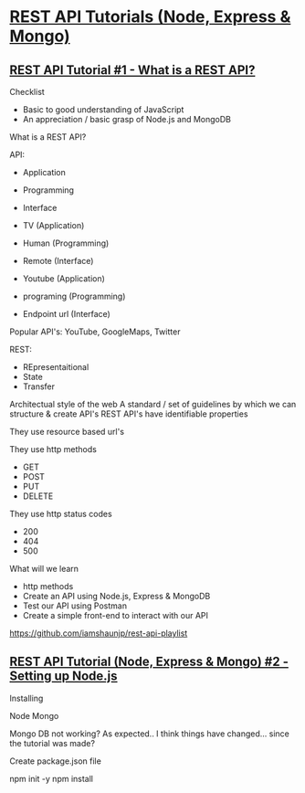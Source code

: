 # [REST API Tutorials (Node, Express & Mongo)](https://www.youtube.com/playlist?list=PL4cUxeGkcC9jBcybHMTIia56aV21o2cZ8)

## [REST API Tutorial #1 - What is a REST API?](https://www.youtube.com/watch?v=BRdcRFvuqsE&list=PL4cUxeGkcC9jBcybHMTIia56aV21o2cZ8&index=1)

Checklist
- Basic to good understanding of JavaScript
- An appreciation / basic grasp of Node.js and MongoDB

What is a REST API?

API:

- Application
- Programming
- Interface

- TV (Application) 
- Human (Programming)
- Remote (Interface)

- Youtube (Application) 
- programing (Programming)
- Endpoint url (Interface)

Popular API's: YouTube, GoogleMaps, Twitter

REST:
- REpresentaitional 
- State
- Transfer

Architectual style of the web
A standard / set of guidelines by which we can structure & create API's
REST API's have identifiable properties

They use resource based url's

They use http methods
- GET
- POST
- PUT
- DELETE

They use http status codes
- 200
- 404
- 500

What will we learn
- http methods
- Create an API using Node.js, Express & MongoDB
- Test our API using Postman
- Create a simple front-end to interact with our API

https://github.com/iamshaunjp/rest-api-playlist

## [REST API Tutorial (Node, Express & Mongo) #2 -Setting up Node.js](https://www.youtube.com/watch?v=A5fiWcVcADw&list=PL4cUxeGkcC9jBcybHMTIia56aV21o2cZ8&index=2)

Installing

Node
Mongo

Mongo DB not working? As expected.. I think things have changed... since the tutorial was made?

Create package.json file

npm init -y 
npm install











